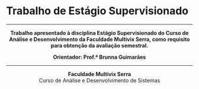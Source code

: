 # Trabalho de Estágio Supervisionado


---

<p align="center">
  <strong>Trabalho apresentado à disciplina Estágio Supervisionado do Curso de Análise e Desenvolvimento da Faculdade Multivix Serra, como requisito para obtenção da avaliação semestral.</strong>
</p>

<p align="center">
  <strong>Orientador: Prof.ª Brunna Guimarães</strong>
</p>

---

<p align="center">
  <strong>Faculdade Multivix Serra</strong>
  <br>
  Curso de Análise e Desenvolvimento de Sistemas
</p>
